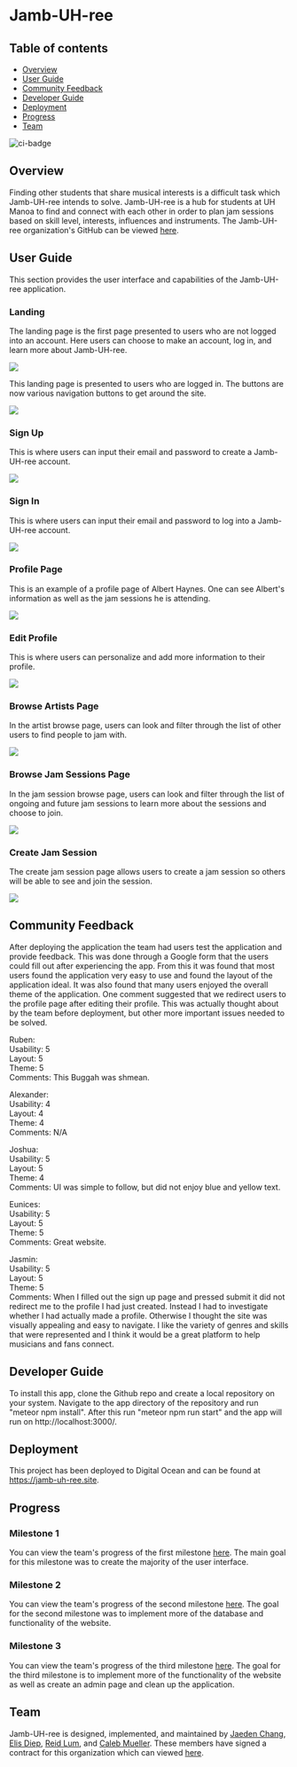 
# Jamb-UH-ree

## Table of contents

* [Overview](#overview)
* [User Guide](#user-guide)
* [Community Feedback](#community-feedback)
* [Developer Guide](#developer-guide)
* [Deployment](#deployment)
* [Progress](#progress)
* [Team](#team)

![ci-badge](https://github.com/jamb-uh-ree/jamb-uh-ree/workflows/ci-jambuhree/badge.svg)

## Overview

Finding other students that share musical interests is a difficult task which Jamb-UH-ree intends to solve. Jamb-UH-ree is a hub for students at UH Manoa to find and connect with each other in order to plan jam sessions based on skill level, interests, influences and instruments. The Jamb-UH-ree organization's GitHub can be viewed <a href="https://github.com/jamb-uh-ree">here</a>.

## User Guide

This section provides the user interface and capabilities of the Jamb-UH-ree application.

### Landing

The landing page is the first page presented to users who are not logged into an account. Here users can choose to make an account, log in, and learn more about Jamb-UH-ree.

![](images/m3landing.png)

This landing page is presented to users who are logged in. The buttons are now various navigation buttons to get around the site.

![](images/m3landing2.png)

### Sign Up

This is where users can input their email and password to create a Jamb-UH-ree account.

![](images/m2signup.png)

### Sign In

This is where users can input their email and password to log into a Jamb-UH-ree account.

![](images/m2signin.png)

### Profile Page

This is an example of a profile page of Albert Haynes. One can see Albert's information as well as the jam sessions he is attending.

![](images/m3profile.png)

### Edit Profile

This is where users can personalize and add more information to their profile.

![](images/m3edit.png)

### Browse Artists Page

In the artist browse page, users can look and filter through the list of other users to find people to jam with.

![](images/m3browsea.png)

### Browse Jam Sessions Page

In the jam session browse page, users can look and filter through the list of ongoing and future jam sessions to learn more about the sessions and choose to join.

![](images/m3browsej.png)

### Create Jam Session

The create jam session page allows users to create a jam session so others will be able to see and join the session.

![](images/m3createjam.png)

## Community Feedback

After deploying the application the team had users test the application and provide feedback. This was done through a Google form that the users could fill out after experiencing the app. From this it was found that most users found the application very easy to use and found the layout of the application ideal. It was also found that many users enjoyed the overall theme of the application. One comment suggested that we redirect users to the profile page after editing their profile. This was actually thought about by the team before deployment, but other more important issues needed to be solved.

Ruben: </br>
Usability: 5 </br>
Layout: 5 </br>
Theme: 5 </br>
Comments: This Buggah was shmean. </br>

Alexander: </br>
Usability: 4 </br>
Layout: 4 </br>
Theme: 4 </br>
Comments: N/A </br>

Joshua: </br>
Usability: 5 </br>
Layout: 5 </br>
Theme: 4 </br>
Comments: UI was simple to follow, but did not enjoy blue and yellow text. </br>

Eunices: </br>
Usability: 5 </br>
Layout: 5 </br>
Theme: 5 </br>
Comments: Great website. </br>

Jasmin: </br>
Usability: 5 </br>
Layout: 5 </br>
Theme: 5 </br>
Comments: When I filled out the sign up page and pressed submit it did not redirect me to the profile I had just created. Instead I had to investigate whether I had actually made a profile. Otherwise I thought the site was visually appealing and easy to navigate. I like the variety of genres and skills that were represented and I think it would be a great platform to help musicians and fans connect.


## Developer Guide

To install this app, clone the Github repo and create a local repository on your system. Navigate to the app directory of the repository and run "meteor npm install". After this run "meteor npm run start" and the app will run on http://localhost:3000/.

## Deployment

This project has been deployed to Digital Ocean and can be found at <a href="https://jamb-uh-ree.site">https://jamb-uh-ree.site</a>.


## Progress

### Milestone 1
You can view the team's progress of the first milestone <a href="https://github.com/orgs/jamb-uh-ree/projects/1/views/1?layout=board">here</a>. The main goal for this milestone was to create the majority of the user interface.

### Milestone 2
You can view the team's progress of the second milestone <a href="https://github.com/orgs/jamb-uh-ree/projects/3/views/1?layout=board">here</a>. The goal for the second milestone was to implement more of the database and functionality of the website.

### Milestone 3
You can view the team's progress of the third milestone <a href="https://github.com/orgs/jamb-uh-ree/projects/4/views/1?layout=board">here</a>. The goal for the third milestone is to implement more of the functionality of the website as well as create an admin page and clean up the application.


## Team

Jamb-UH-ree is designed, implemented, and maintained by [Jaeden Chang](https://jaedench.github.io/), [Elis Diep](https://elisdiep.github.io/), [Reid Lum](https://reidlum.github.io/), and [Caleb Mueller](https://calebmueller-uh.github.io/). These members have signed a contract for this organization which can viewed <a href="https://docs.google.com/document/d/1RjHlU3JCVSA35spR8NsnANxm8wTX9YFo0xGyXEpNkgY/edit?usp=sharing">here</a>.
